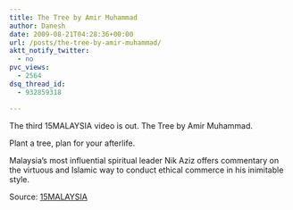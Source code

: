 ```yaml
---
title: The Tree by Amir Muhammad
author: Danesh
date: 2009-08-21T04:28:36+00:00
url: /posts/the-tree-by-amir-muhammad/
aktt_notify_twitter:
  - no
pvc_views:
  - 2564
dsq_thread_id:
  - 932859318

---
```

The third 15MALAYSIA video is out. The Tree by Amir Muhammad.

Plant a tree, plan for your afterlife.

Malaysia’s most influential spiritual leader Nik Aziz offers commentary on the virtuous and Islamic way to conduct ethical commerce in his inimitable style.

Source: [15MALAYSIA][1]

 [1]: http://15malaysia.com/films/the-tree/